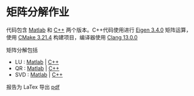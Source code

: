 # 矩阵分解作业

代码包含 [Matlab](matlab) 和 [C++](cpp) 两个版本。C++代码使用进行 [Eigen 3.4.0](https://eigen.tuxfamily.org/) 矩阵运算，使用 [CMake 3.21.4](http://arma.sourceforge.net/) 构建项目，编译器使用 [Clang 13.0.0](https://clang.llvm.org/)

矩阵分解包括
- LU    : [Matlab](matlab/lu_test.m)    | [C++](cpp/app/lu.cpp)
- QR    : [Matlab](matlab/qr_test.m)    | [C++](cpp/app/qr.cpp)
- SVD   : [Matlab](matlab/svd_test.m)   | [C++](cpp/app/svd.cpp)


报告为 LaTex 导出 [pdf](https://github.com/HenryZhuHR/Matrix-Theory-Assignment/releases/download/2021.11.2/report.pdf)